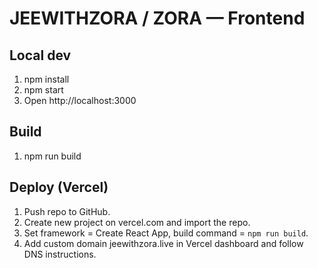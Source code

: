 # JEEWITHZORA / ZORA — Frontend

## Local dev
1. npm install
2. npm start
3. Open http://localhost:3000

## Build
1. npm run build

## Deploy (Vercel)
1. Push repo to GitHub.
2. Create new project on vercel.com and import the repo.
3. Set framework = Create React App, build command = `npm run build`.
4. Add custom domain jeewithzora.live in Vercel dashboard and follow DNS instructions.